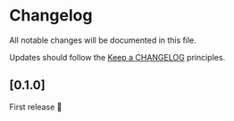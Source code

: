 # Changelog

All notable changes will be documented in this file.

Updates should follow the [Keep a CHANGELOG](http://keepachangelog.com/) principles.

## [0.1.0]
First release 🚀
